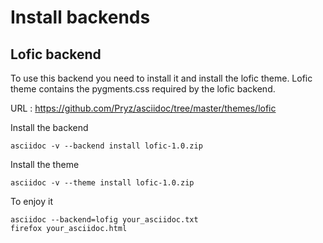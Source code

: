 Install backends
================

Lofic backend
-------------
To use this backend you need to install it and install the lofic theme. Lofic
theme contains the pygments.css required by the lofic backend.

URL : https://github.com/Pryz/asciidoc/tree/master/themes/lofic

Install the backend

    asciidoc -v --backend install lofic-1.0.zip

Install the theme

    asciidoc -v --theme install lofic-1.0.zip

To enjoy it

    asciidoc --backend=lofig your_asciidoc.txt
    firefox your_asciidoc.html
